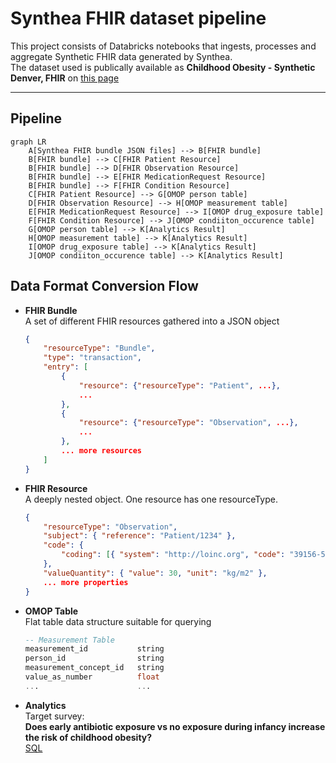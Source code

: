 # Synthea FHIR dataset pipeline

This project consists of Databricks notebooks that ingests, processes and aggregate Synthetic FHIR data generated by Synthea.<br/>
The dataset used is publically available as **Childhood Obesity - Synthetic Denver, FHIR** on [this page](https://synthea.mitre.org/downloads) 

---

## Pipeline

```mermaid
graph LR
    A[Synthea FHIR bundle JSON files] --> B[FHIR bundle]
    B[FHIR bundle] --> C[FHIR Patient Resource]
    B[FHIR bundle] --> D[FHIR Observation Resource]
    B[FHIR bundle] --> E[FHIR MedicationRequest Resource]
    B[FHIR bundle] --> F[FHIR Condition Resource]
    C[FHIR Patient Resource] --> G[OMOP person table]
    D[FHIR Observation Resource] --> H[OMOP measurement table]
    E[FHIR MedicationRequest Resource] --> I[OMOP drug_exposure table]
    F[FHIR Condition Resource] --> J[OMOP condiiton_occurence table]
    G[OMOP person table] --> K[Analytics Result]
    H[OMOP measurement table] --> K[Analytics Result]
    I[OMOP drug_exposure table] --> K[Analytics Result]
    J[OMOP condiiton_occurence table] --> K[Analytics Result]
```

## Data Format Conversion Flow

- **FHIR Bundle**<br/>
    A set of different FHIR resources gathered into a JSON object
  ```json
  {
      "resourceType": "Bundle",
      "type": "transaction",
      "entry": [
          {
              "resource": {"resourceType": "Patient", ...},
              ...
          },
          {
              "resource": {"resourceType": "Observation", ...},
              ...
          },
          ... more resources
      ]
  }
  ```

- **FHIR Resource**<br/>
    A deeply nested object. One resource has one resourceType.
  ```json
  {
      "resourceType": "Observation",
      "subject": { "reference": "Patient/1234" },
      "code": {
          "coding": [{ "system": "http://loinc.org", "code": "39156-5" }] 
      },
      "valueQuantity": { "value": 30, "unit": "kg/m2" },
      ... more properties
  }
  ```

- **OMOP Table** <br/>
    Flat table data structure suitable for querying
  ```sql
  -- Measurement Table
  measurement_id           string
  person_id                string
  measurement_concept_id   string
  value_as_number          float
  ...                      ...
  ```

- **Analytics** <br/>
  Target survey:<br/>
    **Does early antibiotic exposure vs no exposure during infancy increase the risk of childhood obesity?<br/>**
  [SQL](https://github.com/kenichsberg/synthea-fhir-to-omop-pipeline/blob/main/notebooks/4.omop_to_result.ipynb)
  
